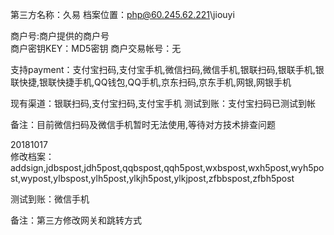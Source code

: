 第三方名称：久易
档案位置：php@60.245.62.221\jiouyi
 
商户号:商户提供的商户号  
商户密钥KEY：MD5密钥
商户交易帐号：无
 
支持payment：支付宝扫码,支付宝手机,微信扫码,微信手机,银联扫码,银联手机,银联快捷,银联快捷手机,QQ钱包,QQ手机,京东扫码,京东手机,网银,网银手机 
 
现有渠道：银联扫码,支付宝扫码,支付宝手机
测试到账：支付宝扫码已测试到帐
 
备注：目前微信扫码及微信手机暂时无法使用,等待对方技术排查问题

20181017  
修改档案：addsign,jdbspost,jdh5post,qqbspost,qqh5post,wxbspost,wxh5post,wyh5post,wypost,ylbspost,ylh5post,ylkjh5post,ylkjpost,zfbbspost,zfbh5post  

测试到账：微信手机  

备注：第三方修改网关和跳转方式  
